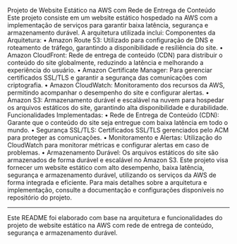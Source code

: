 Projeto de Website Estático na AWS com Rede de Entrega de Conteúdo
Este projeto consiste em um website estático hospedado na AWS com a implementação de serviços para garantir baixa latência, segurança e armazenamento durável. A arquitetura utilizada inclui:
Componentes da Arquitetura:
•	Amazon Route 53: Utilizado para configuração de DNS e roteamento de tráfego, garantindo a disponibilidade e resiliência do site.
•	Amazon CloudFront: Rede de entrega de conteúdo (CDN) para distribuir o conteúdo do site globalmente, reduzindo a latência e melhorando a experiência do usuário.
•	Amazon Certificate Manager: Para gerenciar certificados SSL/TLS e garantir a segurança das comunicações com criptografia.
•	Amazon CloudWatch: Monitoramento dos recursos da AWS, permitindo acompanhar o desempenho do site e configurar alertas.
•	Amazon S3: Armazenamento durável e escalável na nuvem para hospedar os arquivos estáticos do site, garantindo alta disponibilidade e durabilidade.
Funcionalidades Implementadas:
•	Rede de Entrega de Conteúdo (CDN): Garante que o conteúdo do site seja entregue com baixa latência em todo o mundo.
•	Segurança SSL/TLS: Certificados SSL/TLS gerenciados pelo ACM para proteger as comunicações.
•	Monitoramento e Alertas: Utilização do CloudWatch para monitorar métricas e configurar alertas em caso de problemas.
•	Armazenamento Durável: Os arquivos estáticos do site são armazenados de forma durável e escalável no Amazon S3.
Este projeto visa fornecer um website estático com alto desempenho, baixa latência, segurança e armazenamento durável, utilizando os serviços da AWS de forma integrada e eficiente.
Para mais detalhes sobre a arquitetura e implementação, consulte a documentação e configurações disponíveis no repositório do projeto.
________________________________________
Este README foi elaborado com base na arquitetura e funcionalidades do projeto de website estático na AWS com rede de entrega de conteúdo, segurança e armazenamento durável.
